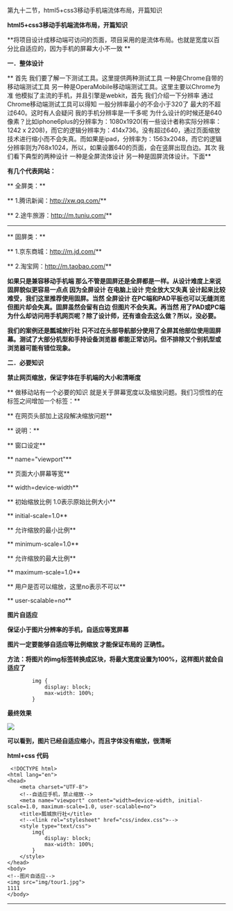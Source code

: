 第九十二节，html5+css3移动手机端流体布局，开篇知识

**html5+css3移动手机端流体布局，开篇知识**





**将项目设计成移动端可访问的页面，项目采用的是流体布局。也就是宽度以百分比自适应的，因为手机的屏幕大小不一致  **



**一．整体设计**

**     首先 我们要了解一下测试工具。这里提供两种测试工具 一种是Chrome自带的移动端测试工具
另一种是OperaMobile移动端测试工具。这里主要以Chrome为准 他模拟了主流的手机，并且引擎是webkit，首先 我们介绍一下分辨率
通过Chrome移动端测试工具可以得知 一般分辨率最小的不会小于320了 最大的不超过640。这时有人会疑问 我的手机分辨率是一千多呢
为什么设计的时候还是640像素？比如iphone6plus的分辨率为：1080x1920(有一些设计者称实际分辨率：1242 x
2208)，而它的逻辑分辨率为：414x736。没有超过640，通过页面缩放技术进行缩小而不会失真。而如果是ipad，分辨率为：1563x2048，而它的逻辑分辨率则为768x1024，所以，如果设置640的页面，会在竖屏出现白边。其次
我们看下典型的两种设计 一种是全屏流体设计 另一种是固屏流体设计。下面**

**有几个代表网站：**

**     全屏类：**

**         1.腾讯新闻：http://xw.qq.com/**

**         2.途牛旅游：http://m.tuniu.com/**

** **

**     固屏类：**

**         1.京东商城：http://m.jd.com/**

**         2.淘宝网：http://m.taobao.com/**



**如果只是兼容移动手机端 那么不管是固屏还是全屏都是一样。从设计难度上来说 固屏貌似更容易一点点 因为全屏设计 在电脑上设计 完全放大又失真
设计起来比较难受，我们这里推荐使用固屏。当然 全屏设计 在PC端和PAD平板也可以无缝浏览 但图片却会失真。固屏虽然会留有白边 但图片不会失真。再当然
用了PAD或PC端 为什么却访问用手机网页呢？除了设计师，还有谁会去这么做？所以，没必要。**

**我们的案例还是瓢城旅行社 只不过在头部导航部分使用了全屏其他部位使用固屏幕。测试了大部分机型和手持设备浏览器
都能正常访问。但不排除又个别机型或浏览器可能有错位现象。**



**二．必要知识**

****禁止网页缩放，保证字体在手机端的大小和清晰度****

**     做移动站有一个必要的知识 就是关于屏幕宽度以及缩放问题。我们习惯性的在<head> 标签之间增加一个<meta>标签：**

**   <meta name="viewport" content="width=device-width, initial-scale=1.0,
maximum-scale=1.0, user-scalable=no">   在网页头部加上这段解决缩放问题**

**  说明：**

**    窗口设定**

**     name="viewport"**



**    页面大小屏幕等宽**

**     width=device-width**



**    初始缩放比例 1.0表示原始比例大小**

**     initial-scale=1.0**



**    允许缩放的最小比例**

**     minimum-scale=1.0**



**    允许缩放的最大比例**

**     maximum-scale=1.0**



**    用户是否可以缩放，这里no表示不可以**

**     user-scalable=no**



**图片自适应**

**保证小于图片分辨率的手机，自适应等宽屏幕**

**图片一定要能够自适应等比例缩放 才能保证布局的 正确性。**

**方法：将图片的img标签转换成区块，将最大宽度设置为100%，这样图片就会自适应了**

    
    
            img {
                display: block;
                max-width: 100%;
            }



**最终效果**

**![](https://images2015.cnblogs.com/blog/955761/201610/955761-20161027111938796-2032709294.png)**



**可以看到，图片已经自适应缩小，而且字体没有缩放，很清晰**



**html+css **代码****

    
    
     <!DOCTYPE html>
    <html lang="en">
    <head>
        <meta charset="UTF-8">
        <!--自适应手机，禁止缩放-->
        <meta name="viewport" content="width=device-width, initial-scale=1.0, maximum-scale=1.0, user-scalable=no">
        <title>瓢城旅行社</title>
        <!--<link rel="stylesheet" href="css/index.css">-->
        <style type="text/css">
            img{
                display: block;
                max-width: 100%;
            }
        </style>
    </head>
    <body>
    <!--图片自适应-->
    <img src="img/tour1.jpg">
    1111
    </body>

** **



